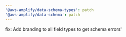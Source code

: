 ```yaml
---
'@aws-amplify/data-schema-types': patch
'@aws-amplify/data-schema': patch
---
```


fix: Add branding to all field types to get schema errors'
